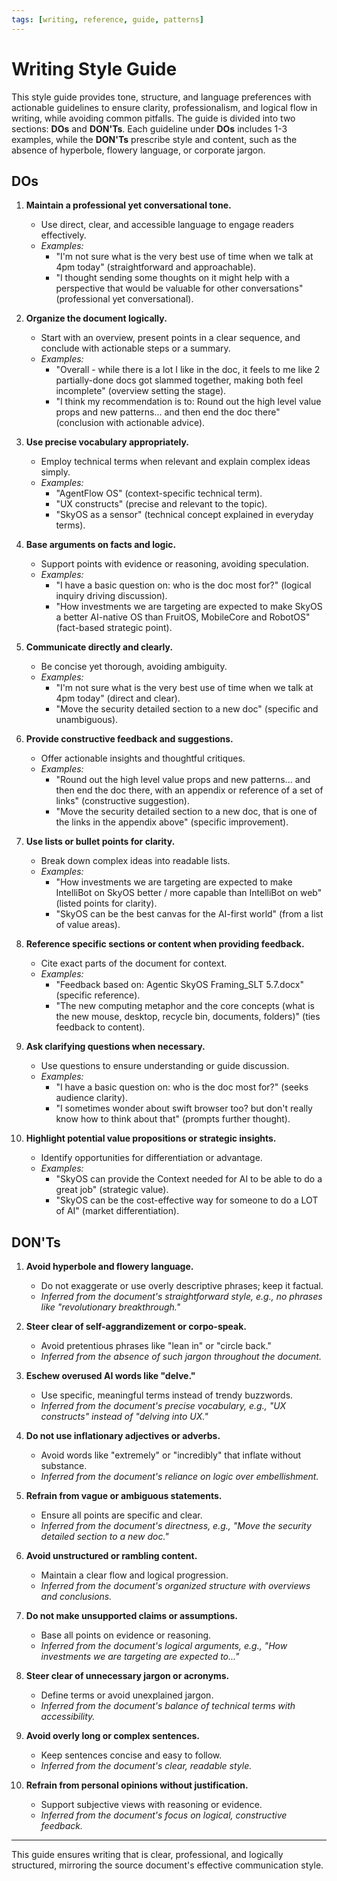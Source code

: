 ```yaml
---
tags: [writing, reference, guide, patterns]
---
```


# Writing Style Guide

This style guide provides tone, structure, and language preferences with actionable guidelines to ensure clarity, professionalism, and logical flow in writing, while avoiding common pitfalls. The guide is divided into two sections: **DOs** and **DON'Ts**. Each guideline under **DOs** includes 1-3 examples, while the **DON'Ts** prescribe style and content, such as the absence of hyperbole, flowery language, or corporate jargon.

## DOs

1. **Maintain a professional yet conversational tone.**

   - Use direct, clear, and accessible language to engage readers effectively.
   - _Examples:_
     - "I'm not sure what is the very best use of time when we talk at 4pm today" (straightforward and approachable).
     - "I thought sending some thoughts on it might help with a perspective that would be valuable for other conversations" (professional yet conversational).

2. **Organize the document logically.**

   - Start with an overview, present points in a clear sequence, and conclude with actionable steps or a summary.
   - _Examples:_
     - "Overall - while there is a lot I like in the doc, it feels to me like 2 partially-done docs got slammed together, making both feel incomplete" (overview setting the stage).
     - "I think my recommendation is to: Round out the high level value props and new patterns... and then end the doc there" (conclusion with actionable advice).

3. **Use precise vocabulary appropriately.**

   - Employ technical terms when relevant and explain complex ideas simply.
   - _Examples:_
     - "AgentFlow OS" (context-specific technical term).
     - "UX constructs" (precise and relevant to the topic).
     - "SkyOS as a sensor" (technical concept explained in everyday terms).

4. **Base arguments on facts and logic.**

   - Support points with evidence or reasoning, avoiding speculation.
   - _Examples:_
     - "I have a basic question on: who is the doc most for?" (logical inquiry driving discussion).
     - "How investments we are targeting are expected to make SkyOS a better AI-native OS than FruitOS, MobileCore and RobotOS" (fact-based strategic point).

5. **Communicate directly and clearly.**

   - Be concise yet thorough, avoiding ambiguity.
   - _Examples:_
     - "I'm not sure what is the very best use of time when we talk at 4pm today" (direct and clear).
     - "Move the security detailed section to a new doc" (specific and unambiguous).

6. **Provide constructive feedback and suggestions.**

   - Offer actionable insights and thoughtful critiques.
   - _Examples:_
     - "Round out the high level value props and new patterns... and then end the doc there, with an appendix or reference of a set of links" (constructive suggestion).
     - "Move the security detailed section to a new doc, that is one of the links in the appendix above" (specific improvement).

7. **Use lists or bullet points for clarity.**

   - Break down complex ideas into readable lists.
   - _Examples:_
     - "How investments we are targeting are expected to make IntelliBot on SkyOS better / more capable than IntelliBot on web" (listed points for clarity).
     - "SkyOS can be the best canvas for the AI-first world" (from a list of value areas).

8. **Reference specific sections or content when providing feedback.**

   - Cite exact parts of the document for context.
   - _Examples:_
     - "Feedback based on: Agentic SkyOS Framing_SLT 5.7.docx" (specific reference).
     - "The new computing metaphor and the core concepts (what is the new mouse, desktop, recycle bin, documents, folders)" (ties feedback to content).

9. **Ask clarifying questions when necessary.**

   - Use questions to ensure understanding or guide discussion.
   - _Examples:_
     - "I have a basic question on: who is the doc most for?" (seeks audience clarity).
     - "I sometimes wonder about swift browser too? but don't really know how to think about that" (prompts further thought).

10. **Highlight potential value propositions or strategic insights.**
    - Identify opportunities for differentiation or advantage.
    - _Examples:_
      - "SkyOS can provide the Context needed for AI to be able to do a great job" (strategic value).
      - "SkyOS can be the cost-effective way for someone to do a LOT of AI" (market differentiation).

## DON'Ts

1. **Avoid hyperbole and flowery language.**

   - Do not exaggerate or use overly descriptive phrases; keep it factual.
   - _Inferred from the document's straightforward style, e.g., no phrases like "revolutionary breakthrough."_

2. **Steer clear of self-aggrandizement or corpo-speak.**

   - Avoid pretentious phrases like "lean in" or "circle back."
   - _Inferred from the absence of such jargon throughout the document._

3. **Eschew overused AI words like "delve."**

   - Use specific, meaningful terms instead of trendy buzzwords.
   - _Inferred from the document's precise vocabulary, e.g., "UX constructs" instead of "delving into UX."_

4. **Do not use inflationary adjectives or adverbs.**

   - Avoid words like "extremely" or "incredibly" that inflate without substance.
   - _Inferred from the document's reliance on logic over embellishment._

5. **Refrain from vague or ambiguous statements.**

   - Ensure all points are specific and clear.
   - _Inferred from the document's directness, e.g., "Move the security detailed section to a new doc."_

6. **Avoid unstructured or rambling content.**

   - Maintain a clear flow and logical progression.
   - _Inferred from the document's organized structure with overviews and conclusions._

7. **Do not make unsupported claims or assumptions.**

   - Base all points on evidence or reasoning.
   - _Inferred from the document's logical arguments, e.g., "How investments we are targeting are expected to..."_

8. **Steer clear of unnecessary jargon or acronyms.**

   - Define terms or avoid unexplained jargon.
   - _Inferred from the document's balance of technical terms with accessibility._

9. **Avoid overly long or complex sentences.**

   - Keep sentences concise and easy to follow.
   - _Inferred from the document's clear, readable style._

10. **Refrain from personal opinions without justification.**
    - Support subjective views with reasoning or evidence.
    - _Inferred from the document's focus on logical, constructive feedback._

---

This guide ensures writing that is clear, professional, and logically structured, mirroring the source document's effective communication style.

